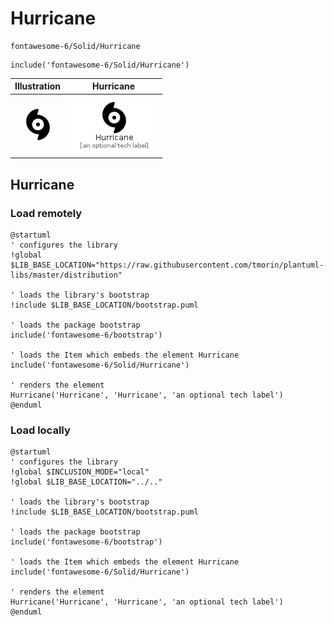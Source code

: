 # Hurricane


```text
fontawesome-6/Solid/Hurricane
```

```text
include('fontawesome-6/Solid/Hurricane')
```



| Illustration | Hurricane |
| :---: | :---: |
| ![illustration for Illustration](../../fontawesome-6/Solid/Hurricane.png) | ![illustration for Hurricane](../../fontawesome-6/Solid/Hurricane.Local.png) |




## Hurricane

### Load remotely
```plantuml
@startuml
' configures the library
!global $LIB_BASE_LOCATION="https://raw.githubusercontent.com/tmorin/plantuml-libs/master/distribution"

' loads the library's bootstrap
!include $LIB_BASE_LOCATION/bootstrap.puml

' loads the package bootstrap
include('fontawesome-6/bootstrap')

' loads the Item which embeds the element Hurricane
include('fontawesome-6/Solid/Hurricane')

' renders the element
Hurricane('Hurricane', 'Hurricane', 'an optional tech label')
@enduml
```

### Load locally
```plantuml
@startuml
' configures the library
!global $INCLUSION_MODE="local"
!global $LIB_BASE_LOCATION="../.."

' loads the library's bootstrap
!include $LIB_BASE_LOCATION/bootstrap.puml

' loads the package bootstrap
include('fontawesome-6/bootstrap')

' loads the Item which embeds the element Hurricane
include('fontawesome-6/Solid/Hurricane')

' renders the element
Hurricane('Hurricane', 'Hurricane', 'an optional tech label')
@enduml
```

